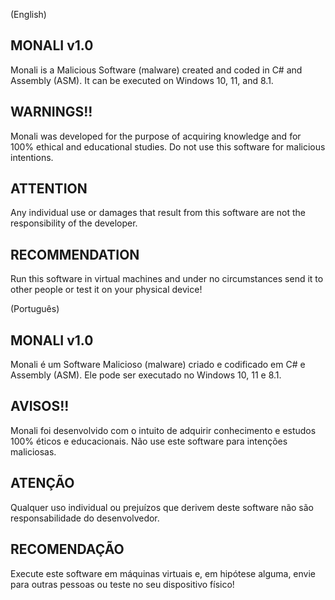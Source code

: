 (English)
## MONALI v1.0

Monali is a Malicious Software (malware) created and coded in C# and Assembly (ASM). It can be executed on Windows 10, 11, and 8.1.

## WARNINGS!!

Monali was developed for the purpose of acquiring knowledge and for 100% ethical and educational studies. Do not use this software for malicious intentions.

## ATTENTION

Any individual use or damages that result from this software are not the responsibility of the developer.

## RECOMMENDATION

Run this software in virtual machines and under no circumstances send it to other people or test it on your physical device!




(Português)
## MONALI v1.0

Monali é um Software Malicioso (malware) criado e codificado em C# e Assembly (ASM). Ele pode ser executado no Windows 10, 11 e 8.1.

## AVISOS!!

Monali foi desenvolvido com o intuito de adquirir conhecimento e estudos 100% éticos e educacionais. Não use este software para intenções maliciosas.

## ATENÇÃO

Qualquer uso individual ou prejuízos que derivem deste software não são responsabilidade do desenvolvedor.

## RECOMENDAÇÃO

Execute este software em máquinas virtuais e, em hipótese alguma, envie para outras pessoas ou teste no seu dispositivo físico!

